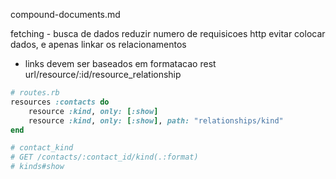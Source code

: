 compound-documents.md

fetching - busca de dados
reduzir numero de requisicoes http
evitar colocar dados, e apenas linkar os relacionamentos

- links devem ser baseados em formatacao rest
  url/resource/:id/resource_relationship

```ruby
# routes.rb
resources :contacts do
    resource :kind, only: [:show]
    resource :kind, only: [:show], path: "relationships/kind"
end

# contact_kind
# GET /contacts/:contact_id/kind(.:format)
# kinds#show
```
